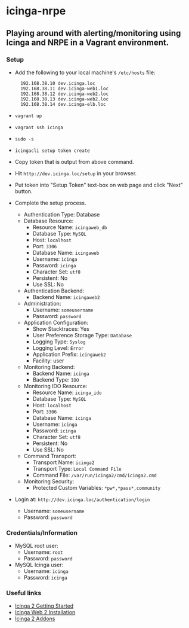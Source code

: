 # icinga-nrpe

## Playing around with alerting/monitoring using Icinga and NRPE in a Vagrant environment.

### Setup

* Add the following to your local machine's `/etc/hosts` file:

        192.168.38.10 dev.icinga.loc
        192.168.38.11 dev.icinga-web1.loc
        192.168.38.12 dev.icinga-web2.loc
        192.168.38.13 dev.icinga-web2.loc
        192.168.38.14 dev.icinga-elb.loc

* `vagrant up`
* `vagrant ssh icinga`
* `sudo -s`
* `icingacli setup token create`
* Copy token that is output from above command.
* Hit `http://dev.icinga.loc/setup` in your browser.
* Put token into "Setup Token" text-box on web page and click "Next" button.
* Complete the setup process.
    * Authentication Type: Database
    * Database Resource:
        * Resource Name: `icingaweb_db`
        * Database Type: `MySQL`
        * Host: `localhost`
        * Port: `3306`
        * Database Name: `icingaweb`
        * Username: `icinga`
        * Password: `icinga`
        * Character Set: `utf8`
        * Persistent: No
        * Use SSL: No
    * Authentication Backend:
        * Backend Name: `icingaweb2`
    * Administration:
        * Username: `someusername`
        * Password: `password`
    * Application Configuration:
        * Show Stacktraces: Yes
        * User Preference Storage Type: `Database`
        * Logging Type: `Syslog`
        * Logging Level: `Error`
        * Application Prefix: `icingaweb2`
        * Facility: user
    * Monitoring Backend:
        * Backend Name: `icinga`
        * Backend Type: `IDO`
    * Monitoring IDO Resource:
        * Resource Name: `icinga_ido`
        * Database Type: `MySQL`
        * Host: `localhost`
        * Port: `3306`
        * Database Name: `icinga`
        * Username: `icinga`
        * Password: `icinga`
        * Character Set: `utf8`
        * Persistent: No
        * Use SSL: No
    * Command Transport:
        * Transport Name: `icinga2`
        * Transport Type: `Local Command File`
        * Command File: `/var/run/icinga2/cmd/icinga2.cmd`
    * Monitoring Security:
        * Protected Custom Variables: `*pw*,*pass*,community`
* Login at: `http://dev.icinga.loc/authentication/login`
    * Username: `someusername`
    * Password: `password`

### Credentials/Information

* MySQL root user:
    * Username: `root`
    * Password: `password`
* MySQL Icinga user:
    * Username: `icinga`
    * Password: `icinga`

### Useful links

* [Icinga 2 Getting Started](https://docs.icinga.com/icinga2/latest/doc/module/icinga2/toc#!/icinga2/latest/doc/module/icinga2/chapter/getting-started)
* [Icinga Web 2 Installation](https://github.com/Icinga/icingaweb2/blob/master/doc/02-Installation.md)
* [Icinga 2 Addons](https://docs.icinga.com/icinga2/latest/doc/module/icinga2/chapter/addons#addons)

